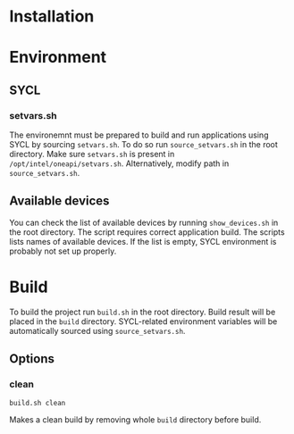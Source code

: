 # Installation

# Environment

## SYCL

### setvars.sh
The environemnt must be prepared to build and run applications using SYCL by sourcing `setvars.sh`. To do so run `source_setvars.sh` in the root directory. Make sure `setvars.sh` is present in ` /opt/intel/oneapi/setvars.sh`. Alternatively, modify path in `source_setvars.sh`.

## Available devices
You can check the list of available devices by running `show_devices.sh` in the root directory. The script requires correct application build. The scripts lists names of available devices. If the list is empty, SYCL environment is probably not set up properly.

# Build
To build the project run `build.sh` in the root directory. Build result will be placed in the `build` directory. SYCL-related environment variables will be automatically sourced using `source_setvars.sh`.

## Options

### clean
```bash
build.sh clean
```
Makes a clean build by removing whole `build` directory before build.